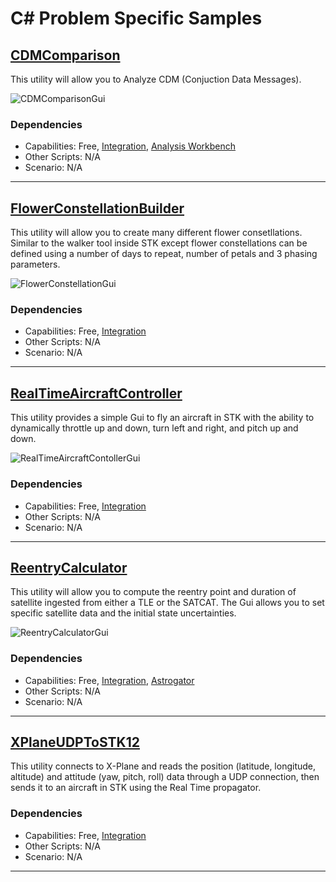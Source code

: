 # C# Problem Specific Samples

## [CDMComparison](CDMComparison)

This utility will allow you to Analyze CDM (Conjuction Data Messages).

![CDMComparisonGui](https://user-images.githubusercontent.com/3358750/118859403-3057a980-b8a8-11eb-8d84-049092184997.png)

### Dependencies

* Capabilities: Free, [Integration](https://www.agi.com/products/stk-systems-bundle/stk-integration), [Analysis Workbench](https://www.agi.com/products/stk-systems-bundle/stk-analysis-workbench)
* Other Scripts: N/A
* Scenario: N/A

---

## [FlowerConstellationBuilder](FlowerConstellationBuilder)

This utility will allow you to create many different flower consetllations.  Similar to the walker tool inside STK except flower constellations can be defined using a number of days to repeat, number of petals and 3 phasing parameters.

![FlowerConstellationGui](https://user-images.githubusercontent.com/3358750/118860375-4f0a7000-b8a9-11eb-9ae9-e862cffa8675.png)

### Dependencies

* Capabilities: Free, [Integration](https://www.agi.com/products/stk-systems-bundle/stk-integration)
* Other Scripts: N/A
* Scenario: N/A

---

## [RealTimeAircraftController](RealTimeAircraftController)

This utility provides a simple Gui to fly an aircraft in STK with the ability to dynamically throttle up and down, turn left and right, and pitch up and down.

![RealTimeAircraftContollerGui](https://user-images.githubusercontent.com/3358750/118869883-f12f5580-b8b3-11eb-8e7a-dcfb5e932437.png)

### Dependencies

* Capabilities: Free, [Integration](https://www.agi.com/products/stk-systems-bundle/stk-integration)
* Other Scripts: N/A
* Scenario: N/A

---

## [ReentryCalculator](ReentryCalculator)

This utility will allow you to compute the reentry point and duration of satellite ingested from either a TLE or the SATCAT.  The Gui allows you to set specific satellite data and the initial state uncertainties.

![ReentryCalculatorGui](https://user-images.githubusercontent.com/3358750/118871862-f9889000-b8b5-11eb-81c4-98e09c7b5d5a.png)

### Dependencies

* Capabilities: Free, [Integration](https://www.agi.com/products/stk-systems-bundle/stk-integration), [Astrogator](https://www.agi.com/products/stk-specialized-modules/stk-astrogator)
* Other Scripts: N/A
* Scenario: N/A

---

## [XPlaneUDPToSTK12](XPlaneUDPToSTK12)

This utility connects to X-Plane and reads the position (latitude, longitude, altitude) and attitude (yaw, pitch, roll) data through a UDP connection, then sends it to an aircraft in STK using the Real Time propagator. 

### Dependencies

* Capabilities: Free, [Integration](https://www.agi.com/products/stk-systems-bundle/stk-integration)
* Other Scripts: N/A
* Scenario: N/A

---
